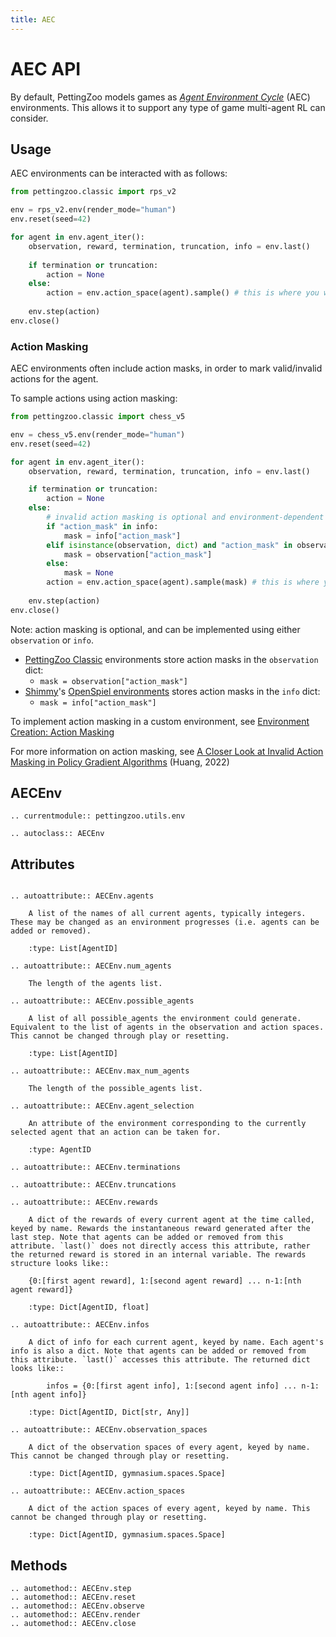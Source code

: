 ```yaml
---
title: AEC
---
```




# AEC API

By default, PettingZoo models games as [*Agent Environment Cycle*](https://arxiv.org/abs/2009.13051) (AEC) environments. This allows it to support any type of game multi-agent RL can consider.

## Usage

AEC environments can be interacted with as follows:

```python
from pettingzoo.classic import rps_v2

env = rps_v2.env(render_mode="human")
env.reset(seed=42)

for agent in env.agent_iter():
    observation, reward, termination, truncation, info = env.last()
    
    if termination or truncation:
        action = None
    else:    
        action = env.action_space(agent).sample() # this is where you would insert your policy
    
    env.step(action) 
env.close()
```

### Action Masking
AEC environments often include action masks, in order to mark valid/invalid actions for the agent. 

To sample actions using action masking: 
```python
from pettingzoo.classic import chess_v5

env = chess_v5.env(render_mode="human")
env.reset(seed=42)

for agent in env.agent_iter():
    observation, reward, termination, truncation, info = env.last()

    if termination or truncation:
        action = None
    else:  
        # invalid action masking is optional and environment-dependent
        if "action_mask" in info:
            mask = info["action_mask"]
        elif isinstance(observation, dict) and "action_mask" in observation:
            mask = observation["action_mask"]
        else:
            mask = None 
        action = env.action_space(agent).sample(mask) # this is where you would insert your policy
        
    env.step(action) 
env.close()
```

Note: action masking is optional, and can be implemented using either `observation` or `info`.

* [PettingZoo Classic](https://pettingzoo.farama.org/environments/classic/) environments store action masks in the `observation` dict:
  * `mask = observation["action_mask"]`
* [Shimmy](https://shimmy.farama.org/)'s [OpenSpiel environments](https://shimmy.farama.org/environments/open_spiel/) stores action masks in the `info` dict:
  * `mask = info["action_mask"]` 

To implement action masking in a custom environment, see [Environment Creation: Action Masking](https://pettingzoo.farama.org/tutorials/environmentcreation/3-action-masking/)

For more information on action masking, see [A Closer Look at Invalid Action Masking in Policy Gradient Algorithms](https://arxiv.org/abs/2006.14171) (Huang, 2022)


## AECEnv

```{eval-rst}
.. currentmodule:: pettingzoo.utils.env

.. autoclass:: AECEnv

```

## Attributes


```{eval-rst}

.. autoattribute:: AECEnv.agents

    A list of the names of all current agents, typically integers. These may be changed as an environment progresses (i.e. agents can be added or removed).

    :type: List[AgentID]

.. autoattribute:: AECEnv.num_agents

    The length of the agents list.

.. autoattribute:: AECEnv.possible_agents

    A list of all possible_agents the environment could generate. Equivalent to the list of agents in the observation and action spaces. This cannot be changed through play or resetting.

    :type: List[AgentID]

.. autoattribute:: AECEnv.max_num_agents

    The length of the possible_agents list.

.. autoattribute:: AECEnv.agent_selection

    An attribute of the environment corresponding to the currently selected agent that an action can be taken for.

    :type: AgentID

.. autoattribute:: AECEnv.terminations

.. autoattribute:: AECEnv.truncations

.. autoattribute:: AECEnv.rewards

    A dict of the rewards of every current agent at the time called, keyed by name. Rewards the instantaneous reward generated after the last step. Note that agents can be added or removed from this attribute. `last()` does not directly access this attribute, rather the returned reward is stored in an internal variable. The rewards structure looks like::

    {0:[first agent reward], 1:[second agent reward] ... n-1:[nth agent reward]}

    :type: Dict[AgentID, float]

.. autoattribute:: AECEnv.infos

    A dict of info for each current agent, keyed by name. Each agent's info is also a dict. Note that agents can be added or removed from this attribute. `last()` accesses this attribute. The returned dict looks like::

        infos = {0:[first agent info], 1:[second agent info] ... n-1:[nth agent info]}

    :type: Dict[AgentID, Dict[str, Any]]

.. autoattribute:: AECEnv.observation_spaces

    A dict of the observation spaces of every agent, keyed by name. This cannot be changed through play or resetting.

    :type: Dict[AgentID, gymnasium.spaces.Space]

.. autoattribute:: AECEnv.action_spaces

    A dict of the action spaces of every agent, keyed by name. This cannot be changed through play or resetting.

    :type: Dict[AgentID, gymnasium.spaces.Space]
```

## Methods

```{eval-rst}
.. automethod:: AECEnv.step
.. automethod:: AECEnv.reset
.. automethod:: AECEnv.observe
.. automethod:: AECEnv.render
.. automethod:: AECEnv.close

```

